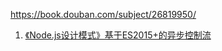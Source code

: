 https://book.douban.com/subject/26819950/

1. [《Node.js设计模式》基于ES2015+的异步控制流](https://zhuanlan.zhihu.com/p/31364824)